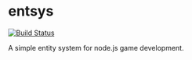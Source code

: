 entsys
======
[![Build Status](https://secure.travis-ci.org/limptwiglet/entsys.png)](http://travis-ci.org/limptwiglet/entsys)

A simple entity system for node.js game development.
